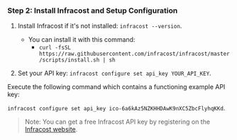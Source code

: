 ### Step 2: Install Infracost and Setup Configuration

1. Install Infracost if it's not installed: `infracost --version`.

    * You can install it with this command: 
        * `curl -fsSL https://raw.githubusercontent.com/infracost/infracost/master/scripts/install.sh | sh`

2. Set your API key: `infracost configure set api_key YOUR_API_KEY`.

Execute the following command which contains a functioning example API key:

`infracost configure set api_key ico-6a6kAz5NZKHHDAwK9nXC5ZbcFlyhqKKd`.

> Note: You can get a free Infracost API key by registering on the [Infracost website](https://www.infracost.io/).
